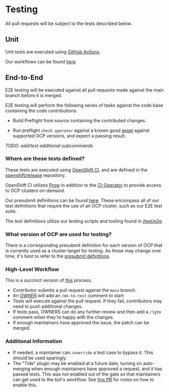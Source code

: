 # Testing

All pull requests will be subject to the tests described below.

## Unit

Unit tests are executed using [GitHub
Actions](https://github.com/redhat-openshift-ecosystem/openshift-preflight/actions).

Our workflows can be found [here](https://github.com/redhat-openshift-ecosystem/openshift-preflight/tree/main/.github/workflows)

## End-to-End

E2E testing will be executed against all pull requests made against the main
branch before it is merged.

E2E testing will perform the following series of tasks against the code base
containing the code contributions:

- Build Preflight from source containing the contributed changes.

- Run preflight `check operator` against a known good
  [asset](https://github.com/opdev/simple-demo-operator) against supported OCP
  versions, and expect a passing result.

_TODO: add/test additional subcommands_

### Where are these tests defined?

These tests are executed using [OpenShift CI](https://docs.ci.openshift.org/),
and are defined in the
[openshift/release](https://github.com/openshift/release/) repository.

OpenShift CI utilizes
[Prow](https://github.com/kubernetes/test-infra/tree/master/prow) in addition to
the [CI-Operator](https://github.com/openshift/ci-tools) to provide access to
OCP clusters on-demand.

Our presubmit definitions can be found
[here](https://github.com/openshift/release/tree/master/ci-operator/config/redhat-openshift-ecosystem/openshift-preflight).
These encompass all of our test definitions that require the use of an OCP
cluster, such as our E2E test suite.

The test definitions utilize our testing scripts and tooling found in
[/test/e2e](../../test/e2e/).

### What version of OCP are used for testing?

There is a corresponding presubmit definition for each version of OCP that is
currently used as a cluster-target for testing. As those may change over time,
it's best to refer to the [presubmit
definitions](https://github.com/openshift/release/tree/master/ci-operator/config/redhat-openshift-ecosystem/openshift-preflight).

### High-Level Workflow

This is a succinct version of
[this](https://github.com/kubernetes/community/blob/master/contributors/guide/owners.md#the-code-review-process)
process.

- Contributor submits a pull request against the `main` branch.
- An [OWNER](../../OWNERS) will add an `/ok-to-test` comment to
  start
- Tests will execute against the pull request. If they fail, contributors may
  need to push additional changes.
- If tests pass, OWNERS can do any further review and then add a
  `/lgtm` comment when they're happy with the changes.
- If enough maintainers have approved the issue, the patch can be merged.

### Additional Information

- If needed, a maintainer can `/override` a test case to bypass it. This should
  be used sparingly.
- The "Tide" plugin may be enabled at a future date, turning on auto-merging
  when enough maintainers have approved a request, and it has passed tests. This
  was not enabled out of the gate so that maintainers can get used to the bot's
  workflow. See [this PR](https://github.com/openshift/release/pull/25043/files)
  for notes on how to enable this.

